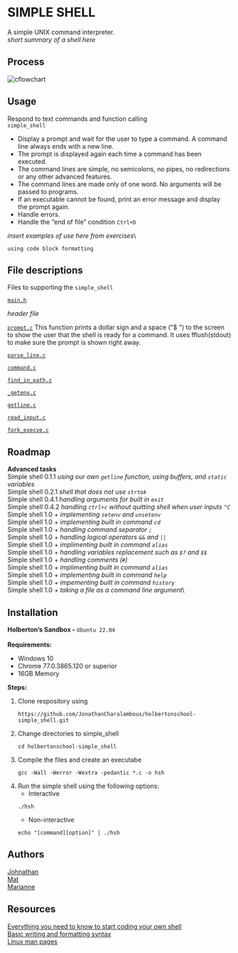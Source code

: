 # SIMPLE SHELL
A simple UNIX command interpreter.\
_short summary of a shell here_

## Process
![cflowchart](https://github.com/user-attachments/assets/6b628811-2377-456f-a7b8-a854e80168e3)

## Usage
Respond to text commands and function calling \
`simple_shell`
+ Display a prompt and wait for the user to type a command. A command line always ends with a new line.
+ The prompt is displayed again each time a command has been executed.
+ The command lines are simple, no semicolons, no pipes, no redirections or any other advanced features.
+ The command lines are made only of one word. No arguments will be passed to programs.
+ If an executable cannot be found, print an error message and display the prompt again.
+ Handle errors.
+ Handle the “end of file” condition `Ctrl+D`

_insert examples of use here from exercises_\
```
using code block formatting
```

## File descriptions
Files to supporting the `simple_shell`

[`main.h`](https://github.com/JonathanCharalambous/holbertonschool-simple_shell/blob/main/main.h)

_header file_

[`prompt.c`](https://github.com/JonathanCharalambous/holbertonschool-simple_shell/blob/main/prompt.c)
This function prints a dollar sign and a space ("$ ") to the screen
     to show the user that the shell is ready for a command.
     It uses fflush(stdout) to make sure the prompt is shown right away.

[`parse_line.c`](https://github.com/JonathanCharalambous/holbertonschool-simple_shell/blob/main/parse_line.c)

[`command.c`](https://github.com/JonathanCharalambous/holbertonschool-simple_shell/blob/main/command.c)

[`find_in_path.c`](https://github.com/JonathanCharalambous/holbertonschool-simple_shell/blob/main/*find_in_path.c)

[`_getenv.c`](https://github.com/JonathanCharalambous/holbertonschool-simple_shell/blob/main/_getenv.c)

[`getline.c`](https://github.com/JonathanCharalambous/holbertonschool-simple_shell/blob/main/_getline.c)

[`read_input.c`](https://github.com/JonathanCharalambous/holbertonschool-simple_shell/blob/main/read_input.c)

[`fork_execve.c`](https://github.com/JonathanCharalambous/holbertonschool-simple_shell/blob/main/fork_execve.c)




## Roadmap
**Advanced  tasks**\
Simple shell 0.1.1  _using our own `getline` function, using buffers, and `static` variables_\
Simple shell 0.2.1  _shell that does not use `strtok`_\
Simple shell 0.4.1  _handling arguments for built in `exit`_\
Simple shell 0.4.2  _handling `ctrl+c` without quitting shell when user inputs `^C`_\
Simple shell 1.0 + _implementing `setenv` and `unsetenv`_\
Simple shell 1.0 + _implementing built in command `cd`_\
Simple shell 1.0 + _handling command separator `;`_\
Simple shell 1.0 + _handling logical operators `&&` and `||`_\
Simple shell 1.0 + _implimenting built in command `alias`_\
Simple shell 1.0 + _handling variables replacement such as `$?` and `$$`_\
Simple shell 1.0 + _handling comments (`#`)_\
Simple shell 1.0 + _implimenting built in command `alias`_\
Simple shell 1.0 + _implementing built in command `help`_\
Simple shell 1.0 + _impementing built in command `history`_\
Simple shell 1.0 + _taking a file as a command line argument_\

## Installation
**Holberton’s Sandbox -** `Ubuntu 22.04`\
\
**Requirements:**
   + Windows 10
   + Chrome 77.0.3865.120 or superior
   + 16GB Memory

**Steps:**
1. Clone respository using
   ```
   https://github.com/JonathanCharalambous/holbertonschool-simple_shell.git
   ```
2. Change directories to simple_shell
   ```
   cd holbertonschool-simple_shell
   ```
3. Compile the files and create an executabe
   ```
   gcc -Wall -Werror -Wextra -pedantic *.c -o hsh
   ```
4. Run the simple shell using the following options:
   + Interactive
   ```
   ./hsh
   ``` 
   + Non-interactive
   ```
   echo "[command][option]" | ./hsh
   ```

## Authors
[Johnathan](https://github.com/JonathanCharalambous)\
[Mat](https://github.com/Mat-26-dot)\
[Marianne](https://github.com/T0ILETR0LL)

## Resources
[Everything you need to know to start coding your own shell](https://intranet.hbtn.io/concepts/900)\
[Basic writing and formatting syntax](https://docs.github.com/en/get-started/writing-on-github/getting-started-with-writing-and-formatting-on-github/basic-writing-and-formatting-syntax)\
[Linux man pages](https://linux.die.net/man/)

